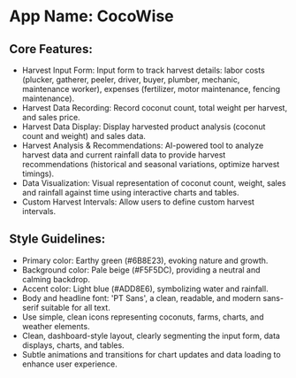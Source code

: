 # **App Name**: CocoWise

## Core Features:

- Harvest Input Form: Input form to track harvest details: labor costs (plucker, gatherer, peeler, driver, buyer, plumber, mechanic, maintenance worker), expenses (fertilizer, motor maintenance, fencing maintenance).
- Harvest Data Recording: Record coconut count, total weight per harvest, and sales price.
- Harvest Data Display: Display harvested product analysis (coconut count and weight) and sales data.
- Harvest Analysis & Recommendations: AI-powered tool to analyze harvest data and current rainfall data to provide harvest recommendations (historical and seasonal variations, optimize harvest timings).
- Data Visualization: Visual representation of coconut count, weight, sales and rainfall against time using interactive charts and tables.
- Custom Harvest Intervals: Allow users to define custom harvest intervals.

## Style Guidelines:

- Primary color: Earthy green (#6B8E23), evoking nature and growth.
- Background color: Pale beige (#F5F5DC), providing a neutral and calming backdrop.
- Accent color: Light blue (#ADD8E6), symbolizing water and rainfall.
- Body and headline font: 'PT Sans', a clean, readable, and modern sans-serif suitable for all text.
- Use simple, clean icons representing coconuts, farms, charts, and weather elements.
- Clean, dashboard-style layout, clearly segmenting the input form, data displays, charts, and tables.
- Subtle animations and transitions for chart updates and data loading to enhance user experience.